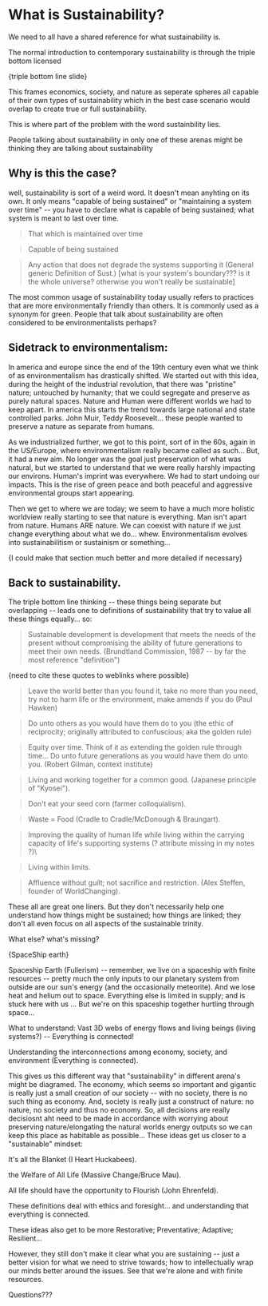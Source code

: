 # What is Sustainability?

We need to all have a shared reference for what sustainability is.

The normal introduction to contemporary sustainability is through the triple bottom licensed

{triple bottom line slide}

This frames economics, society, and nature as seperate spheres all capable of their own types of sustainability which in the best case scenario would overlap to create true or full sustainability.

This is where part of the problem with the word sustainbility lies.

People talking about sustainability in only one of these arenas might be thinking they are talking about sustainability

## Why is this the case?

well, sustainability is sort of a weird word. It doesn't mean anyhting on its own. It only means "capable of being sustained" or "maintaining a system over time" -- you have to declare what is capable of being sustained; what system is meant to last over time.

> That which is maintained over time

> Capable of being sustained

> Any action that does not degrade the systems supporting it (General generic Definition of Sust.) [what is your system's boundary??? is it the whole universe? otherwise you won't really be sustainable]

The most common usage of sustainability today usually refers to practices that are more environmentally friendly than others. It is commonly used as a synonym for green. People that talk about sustainability are often considered to be environmentalists perhaps?

## Sidetrack to environmentalism:

In america and europe since the end of the 19th century even what we think of as environmentalism has drastically shifted. We started out with this idea, during the height of the industrial revolution, that there was "pristine" nature; untouched by humanity; that we could segregate and preserve as purely natural spaces. Nature and Human were different worlds we had to keep apart. In america this starts the trend towards large national and state controlled parks. John Muir, Teddy Roosevelt... these people wanted to preserve a nature as separate from humans.

As we industrialized further, we got to this point, sort of in the 60s, again in the US/Europe, where environmentalism really became called as such... But, it had a new aim. No longer was the goal just preservation of what was natural, but we started to understand that we were really harshly impacting our environs. Human's imprint was everywhere. We had to start undoing our impacts. This is the rise of green peace and both peaceful and aggressive environmental groups start appearing.

Then we get to where we are today; we seem to have a much more holistic worldview really starting to see that nature is everything. Man isn't apart from nature. Humans ARE nature. We can coexist with nature if we just change everything about what we do... whew. Environmentalism evolves into sustainabilitism or sustainism or something...

{I could make that section much better and more detailed if necessary}

## Back to sustainability.

The triple bottom line thinking -- these things being separate but overlapping -- leads one to definitions of sustainability that try to value all these things equally... so:

> Sustainable development is development that meets the needs of the present without compromising the ability of future generations to meet their own needs. (Brundtland Commission, 1987 -- by far the most reference "definition")

{need to cite these quotes to weblinks where possible}

> Leave the world better than you found it, take no more than you need, try not to harm life or the environment, make amends if you do (Paul Hawken)

> Do unto others as you would have them do to you (the ethic of reciprocity; originally attributed to confuscious; aka the golden rule)

> Equity over time. Think of it as extending the golden rule through time... Do unto future generations as you would have them do unto you. (Robert Gilman, context institute)

> Living and working together for a common good. (Japanese principle of "Kyosei").

> Don't eat your seed corn (farmer colloquialism).

> Waste = Food (Cradle to Cradle/McDonough & Braungart).

> Improving the quality of human life while living within the carrying capacity of life's supporting systems (? attribute missing in my notes ?)\

> Living within limits.

> Affluence without guilt; not sacrifice and restriction. (Alex Steffen, founder of WorldChanging).

These all are great one liners. But they don't necessarily help one understand how things might be sustained; how things are linked; they don't all even focus on all aspects of the sustainable trinity.

What else? what's missing?

{SpaceShip earth}

Spaceship Earth (Fullerism) -- remember, we live on a spaceship with finite resources -- pretty much the only inputs to our planetary system from outside are our sun's energy (and the occasionally meteorite). And we lose heat and helium out to space. Everything else is limited in supply; and is stuck here with us ... But we're on this spaceship together hurtling through space...

What to understand: Vast 3D webs of energy flows and living beings (living systems?) -- Everything is connected!

Understanding the interconnections among economy, society, and environment (Everything is connected).

This gives us this different way that "sustainability" in different arena's might be diagramed. The economy, which seems so important and gigantic is really just a small creation of our society -- with no society, there is no such thing as economy. And, society is really just a construct of nature: no nature, no society and thus no economy. So, all decisions are really decisiosnt aht need to be made in accordance with worrying about preserving nature/elongating the natural worlds energy outputs so we can keep this place as habitable as possible... These ideas get us closer to a "sustainable" mindset:

It's all the Blanket (I Heart Huckabees).

the Welfare of All Life (Massive Change/Bruce Mau).

All life should have the opportunity to Flourish (John Ehrenfeld).

These definitions deal with ethics and foresight... and understanding that everything is connected.

These ideas also get to be more Restorative; Preventative; Adaptive; Resilient...

However, they still don't make it clear what you are sustaining -- just a better vision for what we need to strive towards; how to intellectually wrap our minds better around the issues. See that we're alone and with finite resources.

Questions???
